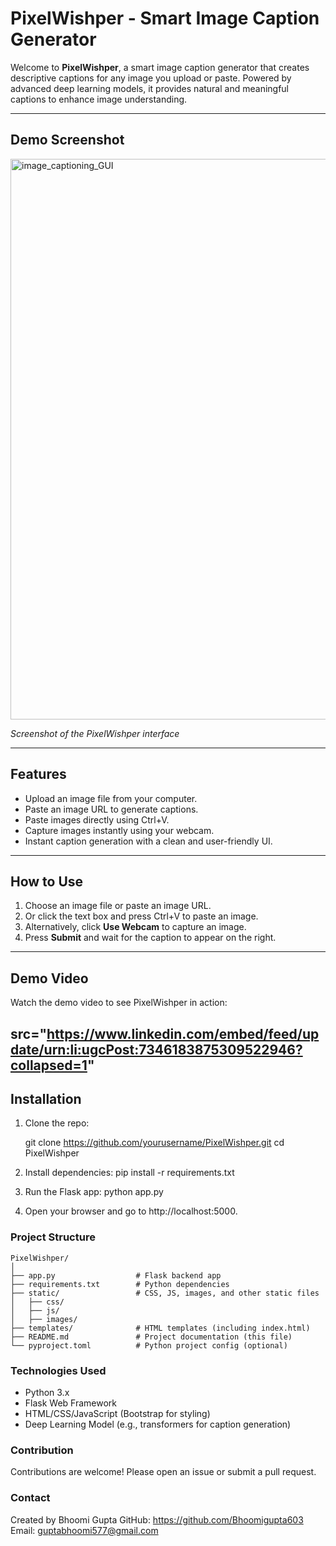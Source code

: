 # PixelWishper - Smart Image Caption Generator

Welcome to **PixelWishper**, a smart image caption generator that creates descriptive captions for any image you upload or paste. Powered by advanced deep learning models, it provides natural and meaningful captions to enhance image understanding.

---

## Demo Screenshot

<img width="1916" height="897" alt="image_captioning_GUI" src="https://github.com/user-attachments/assets/2f7ec9b7-259a-4168-b2aa-89afd6e5164a" />

*Screenshot of the PixelWishper interface*

---

## Features

- Upload an image file from your computer.
- Paste an image URL to generate captions.
- Paste images directly using Ctrl+V.
- Capture images instantly using your webcam.
- Instant caption generation with a clean and user-friendly UI.

---

## How to Use

1. Choose an image file or paste an image URL.
2. Or click the text box and press Ctrl+V to paste an image.
3. Alternatively, click **Use Webcam** to capture an image.
4. Press **Submit** and wait for the caption to appear on the right.

---

## Demo Video

Watch the demo video to see PixelWishper in action:  

src="https://www.linkedin.com/embed/feed/update/urn:li:ugcPost:7346183875309522946?collapsed=1" 
---

## Installation

1. Clone the repo:

   git clone https://github.com/yourusername/PixelWishper.git
   cd PixelWishper

2. Install dependencies:
pip install -r requirements.txt

3. Run the Flask app:
python app.py

4. Open your browser and go to http://localhost:5000.

### Project Structure
```
PixelWishper/
│
├── app.py                  # Flask backend app
├── requirements.txt        # Python dependencies
├── static/                 # CSS, JS, images, and other static files
│   ├── css/
│   ├── js/
│   ├── images/
├── templates/              # HTML templates (including index.html)
├── README.md               # Project documentation (this file)
└── pyproject.toml          # Python project config (optional)
```

### Technologies Used
- Python 3.x
- Flask Web Framework
- HTML/CSS/JavaScript (Bootstrap for styling)
- Deep Learning Model (e.g., transformers for caption generation)

### Contribution
Contributions are welcome! Please open an issue or submit a pull request.

### Contact
Created by Bhoomi Gupta
GitHub: https://github.com/Bhoomigupta603
Email: guptabhoomi577@gmail.com

